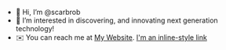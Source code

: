 - 👋 Hi, I’m @scarbrob
- 👀 I’m interested in discovering, and innovating next generation technology!
- ✉️ You can reach me at [My Website](bscarbrough.com).
[I'm an inline-style link](https://www.google.com)
